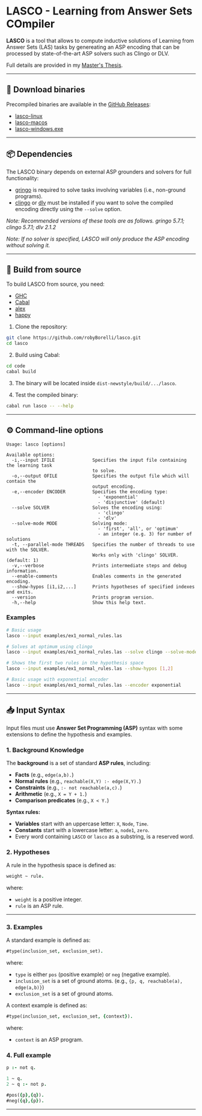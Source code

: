# LASCO - **L**earning from **A**nswer **S**ets **CO**mpiler

**LASCO**  is a tool that allows to compute inductive solutions of Learning from Answer Sets (LAS) tasks by genereating an ASP encoding that can be processed by state-of-the-art ASP solvers such as Clingo or DLV.

Full details are provided in my [Master's Thesis](https://github.com/robyBorelli/CS-Master-Portfolio/blob/main/reports/m_thesis.pdf).

---

## 🚀 Download binaries

Precompiled binaries are available in the [GitHub Releases](https://github.com/robyBorelli/lasco/releases/latest):

- [lasco-linux](https://github.com/robyBorelli/lasco/releases/latest/download/lasco-linux)
- [lasco-macos](https://github.com/robyBorelli/lasco/releases/latest/download/lasco-macos)
- [lasco-windows.exe](https://github.com/robyBorelli/lasco/releases/latest/download/lasco-windows.exe)

---

## 📦 Dependencies

The LASCO binary depends on external ASP grounders and solvers for full functionality:

- [gringo](https://potassco.org/clingo/) is required to solve tasks involving variables (i.e., non-ground programs).  
- [clingo](https://potassco.org/clingo/) or [dlv](http://www.dlvsystem.com/dlv/) must be installed if you want to solve the compiled encoding directly using the `--solve` option.  

*Note: Recommended versions of these tools are as follows. gringo 5.7.1; clingo 5.7.1; dlv 2.1.2*

*Note: If no solver is specified, LASCO will only produce the ASP encoding without solving it.*

---

## 🔨 Build from source

To build LASCO from source, you need:

- [GHC](https://www.haskell.org/ghc/)
- [Cabal](https://www.haskell.org/cabal/)
- [alex](https://hackage.haskell.org/package/alex)
- [happy](https://hackage.haskell.org/package/happy)

1. Clone the repository:

```bash
git clone https://github.com/robyBorelli/lasco.git
cd lasco
```

2. Build using Cabal:

```bash
cd code
cabal build
```

3. The binary will be located inside `dist-newstyle/build/.../lasco`.

4. Test the compiled binary:
   
```bash
cabal run lasco -- --help
```

---


## ⚙️ Command-line options

```text
Usage: lasco [options]

Available options:
  -i,--input IFILE              Specifies the input file containing the learning task
                                to solve.
  -o,--output OFILE             Specifies the output file which will contain the
                                output encoding.
  -e,--encoder ENCODER          Specifies the encoding type:
                                  - 'exponential'
                                  - 'disjunctive' (default)
  --solve SOLVER                Solves the encoding using:
                                  - 'clingo'
                                  - 'dlv'
  --solve-mode MODE             Solving mode:
                                  - 'first', 'all', or 'optimum'
                                  - an integer (e.g. 3) for number of solutions
  -t, --parallel-mode THREADS   Specifies the number of threads to use with the SOLVER. 
                                Works only with 'clingo' SOLVER.  (default: 1)
  -v,--verbose                  Prints intermediate steps and debug information.
  --enable-comments             Enables comments in the generated encoding.
  --show-hypos [i1,i2,...]      Prints hypotheses of specified indexes and exits.
  --version                     Prints program version.
  -h,--help                     Show this help text.
```

### Examples

```bash
# Basic usage
lasco --input examples/ex1_normal_rules.las

# Solves at optimum using clingo
lasco --input examples/ex1_normal_rules.las --solve clingo --solve-mode optimum

# Shows the first two rules in the hypothesis space
lasco --input examples/ex1_normal_rules.las --show-hypos [1,2]

# Basic usage with exponential encoder
lasco --input examples/ex1_normal_rules.las --encoder exponential
```

---


## 📥 Input Syntax

Input files must use **Answer Set Programming (ASP)** syntax with some extensions to define the hypothesis and examples.


### 1. Background Knowledge

The **background** is a set of standard **ASP rules**, including:

- **Facts** (e.g., `edge(a,b).`)
- **Normal rules** (e.g., `reachable(X,Y) :- edge(X,Y).`)
- **Constraints** (e.g., `:- not reachable(a,c).`)
- **Arithmetic** (e.g., `X = Y + 1.`)
- **Comparison predicates** (e.g., `X < Y.`)

**Syntax rules:**

- **Variables** start with an uppercase letter: `X`, `Node`, `Time`.
- **Constants** start with a lowercase letter: `a`, `node1`, `zero`.
- Every word containing `LASCO` or `lasco` as a substring, is a reserved word.

### 2. Hypotheses

A rule in the hypothesis space is defined as:

```prolog
weight ~ rule.
```
where:
- `weight` is a positive integer.
- `rule` is an ASP rule.

---

### 3. Examples

A standard example is defined as:
```prolog
#type(inclusion_set, exclusion_set).
```
where:
- `type` is either  `pos` (positive example) or  `neg` (negative example).
- `inclusion_set` is a set of ground atoms. (e.g., `{p, q, reachable(a), edge(a,b)}`)
- `exclusion_set` is a set of ground atoms.

A context example is defined as:
```prolog
#type(inclusion_set, exclusion_set, {context}).
```
where:
- `context` is an ASP program.


### 4. Full example

```prolog
p :- not q.

1 ~ q.
2 ~ q :- not p.

#pos({p},{q}).
#neg({q},{p}).
```

---



